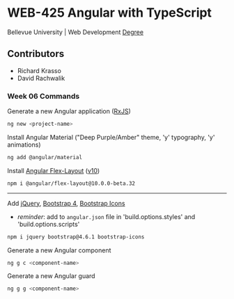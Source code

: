 # WEB-425 Angular with TypeScript

Bellevue University | Web Development [Degree](http://www.bellevue.edu/degrees/bachelor/web-development-bs "Designed by developers for developers.")

## Contributors

- Richard Krasso
- David Rachwalik

### Week 06 Commands

Generate a new Angular application ([RxJS](https://www.learnrxjs.io))

```bash
ng new <project-name>
```

Install Angular Material ("Deep Purple/Amber" theme, 'y' typography, 'y' animations)

```bash
ng add @angular/material
```

Install [Angular Flex-Layout](https://github.com/angular/flex-layout) ([v10](https://www.npmjs.com/package/@angular/flex-layout/v/10.0.0-beta.32))

```bash
npm i @angular/flex-layout@10.0.0-beta.32
```

---

Add [jQuery](https://jquery.com), [Bootstrap 4](https://getbootstrap.com/docs/4.6), [Bootstrap Icons](https://icons.getbootstrap.com)

- _reminder_: add to `angular.json` file in 'build.options.styles' and 'build.options.scripts'

```bash
npm i jquery bootstrap@4.6.1 bootstrap-icons
```

Generate a new Angular component

```bash
ng g c <component-name>
```

Generate a new Angular guard

```bash
ng g g <component-name>
```
